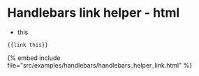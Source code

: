 # Handlebars link helper - html

* this

```
{{link this}}
```
{% embed include file="src/examples/handlebars/handlebars_helper_link.html" %}




